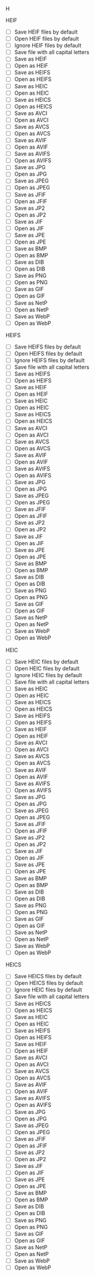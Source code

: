 H

HEIF

- [ ] Save HEIF files by default
- [ ] Open HEIF files by default
- [ ] Ignore HEIF files by default
- [ ] Save file with all capital letters
- [ ] Save as HEIF
- [ ] Open as HEIF
- [ ] Save as HEIFS
- [ ] Open as HEIFS
- [ ] Save as HEIC
- [ ] Open as HEIC
- [ ] Save as HEICS
- [ ] Open as HEICS
- [ ] Save as AVCI
- [ ] Open as AVCI
- [ ] Save as AVCS
- [ ] Open as AVCS
- [ ] Save as AVIF
- [ ] Open as AVIF
- [ ] Save as AVIFS
- [ ] Open as AVIFS
- [ ] Save as JPG
- [ ] Open as JPG
- [ ] Save as JPEG
- [ ] Open as JPEG
- [ ] Save as JFIF
- [ ] Open as JFIF
- [ ] Save as JP2
- [ ] Open as JP2
- [ ] Save as JIF
- [ ] Open as JIF
- [ ] Save as JPE
- [ ] Open as JPE
- [ ] Save as BMP
- [ ] Open as BMP
- [ ] Save as DIB
- [ ] Open as DIB
- [ ] Save as PNG
- [ ] Open as PNG
- [ ] Save as GIF
- [ ] Open as GIF
- [ ] Save as NetP
- [ ] Open as NetP
- [ ] Save as WebP
- [ ] Open as WebP

HEIFS

- [ ] Save HEIFS files by default
- [ ] Open HEIFS files by default
- [ ] Ignore HEIFS files by default
- [ ] Save file with all capital letters
- [ ] Save as HEIFS
- [ ] Open as HEIFS
- [ ] Save as HEIF
- [ ] Open as HEIF
- [ ] Save as HEIC
- [ ] Open as HEIC
- [ ] Save as HEICS
- [ ] Open as HEICS
- [ ] Save as AVCI
- [ ] Open as AVCI
- [ ] Save as AVCS
- [ ] Open as AVCS
- [ ] Save as AVIF
- [ ] Open as AVIF
- [ ] Save as AVIFS
- [ ] Open as AVIFS
- [ ] Save as JPG
- [ ] Open as JPG
- [ ] Save as JPEG
- [ ] Open as JPEG
- [ ] Save as JFIF
- [ ] Open as JFIF
- [ ] Save as JP2
- [ ] Open as JP2
- [ ] Save as JIF
- [ ] Open as JIF
- [ ] Save as JPE
- [ ] Open as JPE
- [ ] Save as BMP
- [ ] Open as BMP
- [ ] Save as DIB
- [ ] Open as DIB
- [ ] Save as PNG
- [ ] Open as PNG
- [ ] Save as GIF
- [ ] Open as GIF
- [ ] Save as NetP
- [ ] Open as NetP
- [ ] Save as WebP
- [ ] Open as WebP

HEIC

- [ ] Save HEIC files by default
- [ ] Open HEIC files by default
- [ ] Ignore HEIC files by default
- [ ] Save file with all capital letters
- [ ] Save as HEIC
- [ ] Open as HEIC
- [ ] Save as HEICS
- [ ] Open as HEICS
- [ ] Save as HEIFS
- [ ] Open as HEIFS
- [ ] Save as HEIF
- [ ] Open as HEIF
- [ ] Save as AVCI
- [ ] Open as AVCI
- [ ] Save as AVCS
- [ ] Open as AVCS
- [ ] Save as AVIF
- [ ] Open as AVIF
- [ ] Save as AVIFS
- [ ] Open as AVIFS
- [ ] Save as JPG
- [ ] Open as JPG
- [ ] Save as JPEG
- [ ] Open as JPEG
- [ ] Save as JFIF
- [ ] Open as JFIF
- [ ] Save as JP2
- [ ] Open as JP2
- [ ] Save as JIF
- [ ] Open as JIF
- [ ] Save as JPE
- [ ] Open as JPE
- [ ] Save as BMP
- [ ] Open as BMP
- [ ] Save as DIB
- [ ] Open as DIB
- [ ] Save as PNG
- [ ] Open as PNG
- [ ] Save as GIF
- [ ] Open as GIF
- [ ] Save as NetP
- [ ] Open as NetP
- [ ] Save as WebP
- [ ] Open as WebP

HEICS

- [ ] Save HEICS files by default
- [ ] Open HEICS files by default
- [ ] Ignore HEIC files by default
- [ ] Save file with all capital letters
- [ ] Save as HEICS
- [ ] Open as HEICS
- [ ] Save as HEIC
- [ ] Open as HEIC
- [ ] Save as HEIFS
- [ ] Open as HEIFS
- [ ] Save as HEIF
- [ ] Open as HEIF
- [ ] Save as AVCI
- [ ] Open as AVCI
- [ ] Save as AVCS
- [ ] Open as AVCS
- [ ] Save as AVIF
- [ ] Open as AVIF
- [ ] Save as AVIFS
- [ ] Open as AVIFS
- [ ] Save as JPG
- [ ] Open as JPG
- [ ] Save as JPEG
- [ ] Open as JPEG
- [ ] Save as JFIF
- [ ] Open as JFIF
- [ ] Save as JP2
- [ ] Open as JP2
- [ ] Save as JIF
- [ ] Open as JIF
- [ ] Save as JPE
- [ ] Open as JPE
- [ ] Save as BMP
- [ ] Open as BMP
- [ ] Save as DIB
- [ ] Open as DIB
- [ ] Save as PNG
- [ ] Open as PNG
- [ ] Save as GIF
- [ ] Open as GIF
- [ ] Save as NetP
- [ ] Open as NetP
- [ ] Save as WebP
- [ ] Open as WebP

